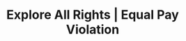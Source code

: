 ---
title: Explore All Rights | Equal Pay Violation
layout: entitlement
experience: "I am a woman being paid less than a man for the same work in the same workplace"
right: equality-rights

entitlement:
  - header: You have the right to be treated equally.
  - description: You have the right to be treated equally regardless of your race, color, religion, national origin, or sex. You have the right to complain about discrimination, file a charge of discrimination, and participate in an employment discrimination investigation or lawsuit without being retaliated against. You have the right to practice your religious beliefs, unless doing so would impose an undue hardship on the operation of the employer's business.

actions:
  - { header: "File a charge to protect yourself.", description: "You have a right to be treated equally, start by filing a charge with the Equal Employment Opportunity Commission.", id: "eeoc-claim", cta: "File a Charge" }

---